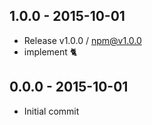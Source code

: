 

## 1.0.0 - 2015-10-01
- Release v1.0.0 / npm@v1.0.0
- implement :cat2:

## 0.0.0 - 2015-10-01
- Initial commit